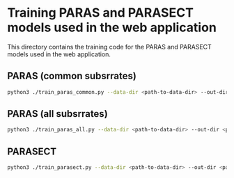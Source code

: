 # Training PARAS and PARASECT models used in the web application

This directory contains the training code for the PARAS and PARASECT models used in the web application.

## PARAS (common subsrrates)

```bash
python3 ./train_paras_common.py --data-dir <path-to-data-dir> --out-dir <path-to-out-dir>
```

## PARAS (all subsrrates)

```bash
python3 ./train_paras_all.py --data-dir <path-to-data-dir> --out-dir <path-to-out-dir>
```

## PARASECT

```bash
python3 ./train_parasect.py --data-dir <path-to-data-dir> --out-dir <path-to-out-dir>
```
